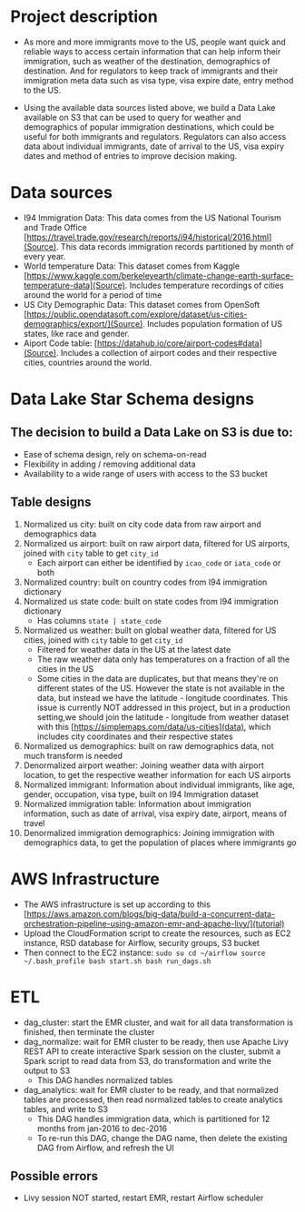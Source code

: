 # Project description
- As more and more immigrants move to the US, people want quick and reliable ways to access certain information that can help inform their immigration, such as weather of the destination, demographics of destination. And for regulators to keep track of immigrants and their immigration meta data such as visa type, visa expire date, entry method to the US.

- Using the available data sources listed above, we build a Data Lake available on S3 that can be used to query for weather and demographics of popular immigration destinations, which could be useful for both immigrants and regulators. Regulators can also access data about individual immigrants, date of arrival to the US, visa expiry dates and method of entries to improve decision making.


# Data sources
- I94 Immigration Data: This data comes from the US National Tourism and Trade Office [https://travel.trade.gov/research/reports/i94/historical/2016.html](Source). This data records immigration records partitioned by month of every year.
- World temperature Data: This dataset comes from Kaggle [https://www.kaggle.com/berkeleyearth/climate-change-earth-surface-temperature-data](Source). Includes temperature recordings of cities around the world for a period of time
- US City Demographic Data: This dataset comes from OpenSoft [https://public.opendatasoft.com/explore/dataset/us-cities-demographics/export/](Source). Includes population formation of US states, like race and gender.
- Aiport Code table: [https://datahub.io/core/airport-codes#data](Source). Includes a collection of airport codes and their respective cities, countries around the world.


# Data Lake Star Schema designs
## The decision to build a Data Lake on S3 is due to:
- Ease of schema design, rely on schema-on-read
- Flexibility in adding / removing additional data
- Availability to a wide range of users with access to the S3 bucket


## Table designs
1. Normalized us city: built on city code data from raw airport and demographics data
2. Normalized us airport: built on raw airport data, filtered for US airports, joined with ``city`` table to get ``city_id``
    - Each airport can either be identified by ``icao_code`` or ``iata_code`` or both
3. Normalized country: built on country codes from I94 immigration dictionary
4. Normalized us state code: built on state codes from I94 immigration dictionary
    - Has columns ``state | state_code``
5. Normalized us weather: built on global weather data, filtered for US cities, joined with ``city`` table to get ``city_id``
    - Filtered for weather data in the US at the latest date
    - The raw weather data only has temperatures on a fraction of all the cities in the US
    - Some cities in the data are duplicates, but that means they're on different states of the US. However the state is not available in the data, but instead we have the latitude - longitude coordinates. This issue is currently NOT addressed in this project, but in a production setting,we should join the latitude - longitude from weather dataset with this [https://simplemaps.com/data/us-cities](data), which includes city coordinates and their respective states
6. Normalized us demographics: built on raw demographics data, not much transform is needed
7. Denormalized airport weather: Joining weather data with airport location, to get the respective weather information for each US airports
8. Normalized immigrant: Information about individual immigrants, like age, gender, occupation, visa type, built on I94 Immigration dataset
9. Normalized immigration table: Information about immigration information, such as date of arrival, visa expiry date, airport, means of travel
10. Denormalized immigration demographics: Joining immigration with demographics data, to get the population of places where immigrants go


# AWS Infrastructure
- The AWS infrastructure is set up according to this [https://aws.amazon.com/blogs/big-data/build-a-concurrent-data-orchestration-pipeline-using-amazon-emr-and-apache-livy/](tutorial)
- Upload the CloudFormation script to create the resources, such as EC2 instance, RSD database for Airflow, security groups, S3 bucket
- Then connect to the EC2 instance:
``
sudo su
cd ~/airflow
source ~/.bash_profile
bash start.sh
bash run_dags.sh
``

# ETL
- dag_cluster: start the EMR cluster, and wait for all data transformation is finished, then terminate the cluster
- dag_normalize: wait for EMR cluster to be ready, then use Apache Livy REST API to create interactive Spark session on the cluster, submit a Spark script to read data from S3, do transformation and write the output to S3
    - This DAG handles normalized tables
- dag_analytics: wait for EMR cluster to be ready, and that normalized tables are processed, then read normalized tables to create analytics tables, and write to S3
    - This DAG handles immigration data, which is partitioned for 12 months from jan-2016 to dec-2016
    - To re-run this DAG, change the DAG name, then delete the existing DAG from Airflow, and refresh the UI

## Possible errors
- Livy session NOT started, restart EMR, restart Airflow scheduler


